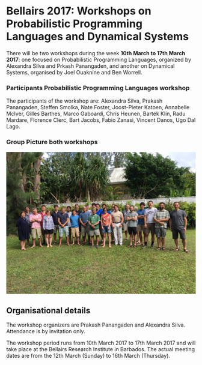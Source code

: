 # Bellairs 2017: Workshops on Probabilistic Programming Languages and Dynamical Systems


There will be two workshops during the week **10th March to 17th March 2017**: one focused on Probabilistic Programming Languages, organized by Alexandra Silva and Prkash Panangaden, and another on Dynamical Systems, organised by Joel Ouaknine and Ben Worrell.


### Participants Probabilistic Programming Languages workshop
The participants of the workshop are: Alexandra Silva, Prakash Panangaden, Steffen Smolka, Nate Foster, 
Joost-Pieter Katoen, Annabelle McIver, Gilles Barthes, Marco Gaboardi, Chris Heunen, Bartek Klin, 
Radu Mardare, Florence Clerc, Bart Jacobs, Fabio Zanasi, Vincent Danos, Ugo Dal Lago.

### Group Picture both workshops

![Group Picture](img/2017.jpg)



## Organisational details 

The workshop organizers are Prakash Panangaden and Alexandra Silva. Attendance is by invitation only.


The workshop period runs from 10th March 2017 to 17th March 2017 and will take place at the Bellairs Research Institute in Barbados. The actual meeting dates are from the 12th March (Sunday) to 16th March (Thursday). 

